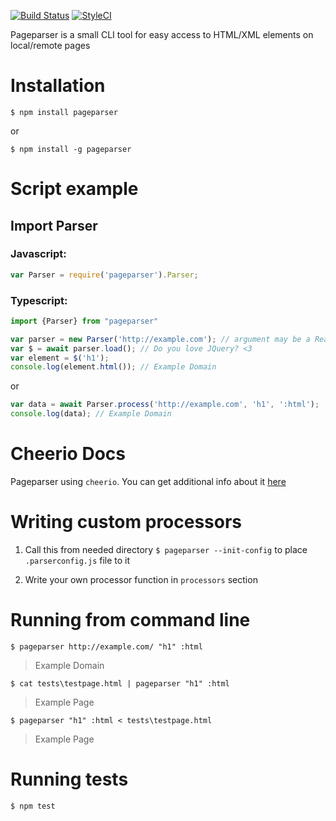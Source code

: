 [![Build Status](https://travis-ci.org/Serabass/pageparser.svg?branch=master)](https://travis-ci.org/Serabass/pageparser)
[![StyleCI](https://styleci.io/repos/119041064/shield?branch=master)](https://styleci.io/repos/119041064)

Pageparser is a small CLI tool for easy access to HTML/XML elements on local/remote pages

# Installation
`$ npm install pageparser`

or

`$ npm install -g pageparser`

# Script example

## Import Parser

### Javascript:
```js
var Parser = require('pageparser').Parser;
```

### Typescript:
```typescript
import {Parser} from "pageparser"
```

```js
var parser = new Parser('http://example.com'); // argument may be a ReadStream or String (URL or File Path)
var $ = await parser.load(); // Do you love JQuery? <3
var element = $('h1');
console.log(element.html()); // Example Domain
```

or

```js
var data = await Parser.process('http://example.com', 'h1', ':html');
console.log(data); // Example Domain
```

# Cheerio Docs
Pageparser using `cheerio`.
You can get additional info about it [here](https://github.com/cheeriojs/cheerio)

# Writing custom processors

1. Call this from needed directory
`$ pageparser --init-config`
to  place `.parserconfig.js` file to it

2. Write your own processor function in `processors` section

# Running from command line
`$ pageparser http://example.com/ "h1" :html`
> Example Domain


`$ cat tests\testpage.html | pageparser "h1" :html`
> Example Page


`$ pageparser "h1" :html < tests\testpage.html`
> Example Page


# Running tests
`$ npm test`
